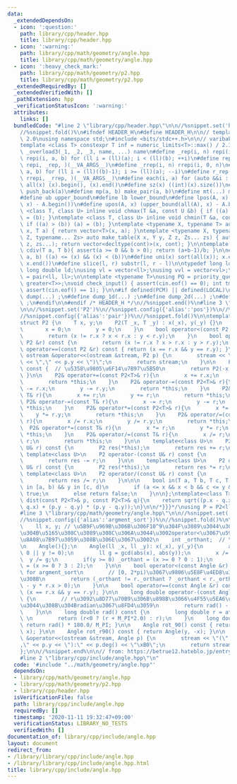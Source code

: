 ```yaml
---
data:
  _extendedDependsOn:
  - icon: ':question:'
    path: library/cpp/header.hpp
    title: library/cpp/header.hpp
  - icon: ':warning:'
    path: library/cpp/math/geometry/angle.hpp
    title: library/cpp/math/geometry/angle.hpp
  - icon: ':heavy_check_mark:'
    path: library/cpp/math/geometry/p2.hpp
    title: library/cpp/math/geometry/p2.hpp
  _extendedRequiredBy: []
  _extendedVerifiedWith: []
  _pathExtension: hpp
  _verificationStatusIcon: ':warning:'
  attributes:
    links: []
  bundledCode: "#line 2 \"library/cpp/header.hpp\"\n\n//%snippet.set('header')%\n\
    //%snippet.fold()%\n#ifndef HEADER_H\n#define HEADER_H\n\n// template version\
    \ 2.0\nusing namespace std;\n#include <bits/stdc++.h>\n\n// varibable settings\n\
    template <class T> constexpr T inf = numeric_limits<T>::max() / 2.1;\n\n#define\
    \ _overload3(_1, _2, _3, name, ...) name\n#define _rep(i, n) repi(i, 0, n)\n#define\
    \ repi(i, a, b) for (ll i = (ll)(a); i < (ll)(b); ++i)\n#define rep(...) _overload3(__VA_ARGS__,\
    \ repi, _rep, )(__VA_ARGS__)\n#define _rrep(i, n) rrepi(i, 0, n)\n#define rrepi(i,\
    \ a, b) for (ll i = (ll)((b)-1); i >= (ll)(a); --i)\n#define r_rep(...) _overload3(__VA_ARGS__,\
    \ rrepi, _rrep, )(__VA_ARGS__)\n#define each(i, a) for (auto &&i : a)\n#define\
    \ all(x) (x).begin(), (x).end()\n#define sz(x) ((int)(x).size())\n#define pb(a)\
    \ push_back(a)\n#define mp(a, b) make_pair(a, b)\n#define mt(...) make_tuple(__VA_ARGS__)\n\
    #define ub upper_bound\n#define lb lower_bound\n#define lpos(A, x) (lower_bound(all(A),\
    \ x) - A.begin())\n#define upos(A, x) (upper_bound(all(A), x) - A.begin())\ntemplate\
    \ <class T, class U> inline void chmax(T &a, const U &b) { if ((a) < (b)) (a)\
    \ = (b); }\ntemplate <class T, class U> inline void chmin(T &a, const U &b) {\
    \ if ((a) > (b)) (a) = (b); }\ntemplate <typename X, typename T> auto make_table(X\
    \ x, T a) { return vector<T>(x, a); }\ntemplate <typename X, typename Y, typename\
    \ Z, typename... Zs> auto make_table(X x, Y y, Z z, Zs... zs) { auto cont = make_table(y,\
    \ z, zs...); return vector<decltype(cont)>(x, cont); }\n\ntemplate <class T> T\
    \ cdiv(T a, T b){ assert(a >= 0 && b > 0); return (a+b-1)/b; }\n\n#define is_in(x,\
    \ a, b) ((a) <= (x) && (x) < (b))\n#define uni(x) sort(all(x)); x.erase(unique(all(x)),\
    \ x.end())\n#define slice(l, r) substr(l, r - l)\n\ntypedef long long ll;\ntypedef\
    \ long double ld;\nusing vl = vector<ll>;\nusing vvl = vector<vl>;\nusing pll\
    \ = pair<ll, ll>;\n\ntemplate <typename T>\nusing PQ = priority_queue<T, vector<T>,\
    \ greater<T>>;\nvoid check_input() { assert(cin.eof() == 0); int tmp; cin >> tmp;\
    \ assert(cin.eof() == 1); }\n\n#if defined(PCM) || defined(LOCAL)\n#else\n#define\
    \ dump(...) ;\n#define dump_1d(...) ;\n#define dump_2d(...) ;\n#define cerrendl\
    \ ;\n#endif\n\n#endif /* HEADER_H */\n//%snippet.end()%\n#line 3 \"library/cpp/math/geometry/p2.hpp\"\
    \n\n//%snippet.set('P2')%\n//%snippet.config({'alias':'pos'})%\n//%snippet.config({'alias':'point'})%\n\
    //%snippet.config({'alias':'pair'})%\n//%snippet.fold()%\n\ntemplate<class T=ll>/*{{{*/\n\
    struct P2 {\n    T x, y;\n    P2(T _x, T _y) : x(_x), y(_y) {}\n    P2() {\n \
    \       x = 0;\n        y = 0;\n    }\n    bool operator<(const P2 &r) const {\n\
    \        return (x != r.x ? x < r.x : y < r.y);\n    }\n    bool operator>(const\
    \ P2 &r) const {\n        return (x != r.x ? x > r.x : y > r.y);\n    }\n    bool\
    \ operator==(const P2 &r) const { return (x == r.x && y == r.y); }\n\n    friend\
    \ ostream &operator<<(ostream &stream, P2 p) {\n        stream << \"(\" << p.x\
    \ << \",\" << p.y << \")\";\n        return stream;\n    }\n\n    P2 operator-()\
    \ const {  // \u5358\u9805\u6F14\u7B97\u5B50\n        return P2(-x, -y);\n   \
    \ }\n\n    P2& operator+=(const P2<T>& r){\n        x += r.x;\n        y += r.y;\n\
    \        return *this;\n    }\n    P2& operator-=(const P2<T>& r){\n        x\
    \ -= r.x;\n        y -= r.y;\n        return *this;\n    }\n    P2& operator+=(const\
    \ T& r){\n        x += r;\n        y += r;\n        return *this;\n    }\n   \
    \ P2& operator-=(const T& r){\n        x -= r;\n        y -= r;\n        return\
    \ *this;\n    }\n    P2& operator*=(const P2<T>& r){\n        x *= r.x;\n    \
    \    y *= r.y;\n        return *this;\n    }\n    P2& operator/=(const P2<T>&\
    \ r){\n        x /= r.x;\n        y /= r.y;\n        return *this;\n    }\n  \
    \  P2& operator*=(const T& r){\n        x *= r;\n        y *= r;\n        return\
    \ *this;\n    }\n    P2& operator/=(const T& r){\n        x /= r;\n        y /=\
    \ r;\n        return *this;\n    }\n\n    template<class U>\n    P2 operator+(const\
    \ U& r) const {\n        P2 res(*this);\n        return res += r;\n    }\n   \
    \ template<class U>\n    P2 operator-(const U& r) const {\n        P2 res(*this);\n\
    \        return res -= r;\n    }\n\n    template<class U>\n    P2 operator*(const\
    \ U& r) const {\n        P2 res(*this);\n        return res *= r;\n    }\n   \
    \ template<class U>\n    P2 operator/(const U& r) const {\n        P2 res(*this);\n\
    \        return res /= r;\n    }\n\n\n    bool in(T a, T b, T c, T d) {  // x\
    \ in [a, b) && y in [c, d)\n        if (a <= x && x < b && c <= y && y < d) return\
    \ true;\n        else return false;\n    }\n\n};\ntemplate<class T>\nlong double\
    \ dist(const P2<T>& p, const P2<T>& q){\n    return sqrt((p.x - q.x) * (p.x -\
    \ q.x) + (p.y - q.y) * (p.y - q.y));\n}\n\n/*}}}*/\nusing P = P2<ll>;\n\n//%snippet.end%\n\
    #line 3 \"library/cpp/math/geometry/angle.hpp\"\n\n//%snippet.set('angle')%\n\
    //%snippet.config({'alias':'argment_sort'})%\n//%snippet.fold()%\n\nstruct Angle{\n\
    \    ll x, y; // \u5B9F\u969B\u306B\u306F10^9\u304F\u3089\u3044\u307E\u3067\u3057\
    \u304B\u5165\u308C\u3089\u308C\u306A\u3044\u3002operator<\u3067\u5916\u7A4D\u3092\
    \u8A08\u7B97\u3059\u308B\u306E\u3067\u3002\n    int _orthant;  // \u8C61\u9650\
    \n    Angle(){};\n    Angle(ll _x, ll _y): x(_x), y(_y){\n        assert(x !=\
    \ 0 || y != 0);\n        ll g = gcd(abs(x), abs(y));\n        x /= g;\n      \
    \  y /= g;\n        if(y >= 0) _orthant = (x >= 0 ? 0 : 1);\n        else _orthant\
    \ = (x >= 0 ? 3 : 2);\n    }\n\n    bool operator<(const Angle &r) const {  //\
    \ for argment_sort\n        // [0, 2*pi)\u3067\u9806\u5E8F\u4ED8\u3051\u3089\u308C\
    \u308B\n        return (_orthant != r._orthant ? _orthant < r._orthant : x * r.y\
    \ - y * r.x > 0);\n    }\n\n    bool operator==(const Angle &r) const { return\
    \ (x == r.x && y == r.y); }\n\n    long double operator-(const Angle& r) const\
    \ {\n        // r\u3092\u8D77\u70B9\u306B\u898B\u3066\u4F55\u5EA6\u9032\u3093\u3067\
    \u3044\u308B\u304Bradian\u3067\u8FD4\u3059\n        return rad() - r.rad();\n\
    \    }\n\n    long double rad() const {\n        long double r = atan2(y, x);\
    \ \n        return (r<0 ? (r + M_PI*2.0) : r);\n    }\n    long double const deg(){\
    \ return rad() * 180.0/ M_PI; }\n\n    Angle rot_90() const { return Angle(-y,\
    \ x); }\n\n    Angle rot_r90() const { return Angle(y, -x); }\n\n    friend ostream\
    \ &operator<<(ostream &stream, Angle p) {\n        stream << \"(\" << p.x << \"\
    ,\" << p.y << \"):\" << p.deg() << \"\xB0\";\n        return stream;\n    }\n\
    };\n\n//%snippet.end%\n\n// from: https://betrue12.hateblo.jp/entry/2020/01/05/151244\n\
    #line 2 \"library/cpp/include/angle.hpp\"\n"
  code: '#include "../math/geometry/angle.hpp"'
  dependsOn:
  - library/cpp/math/geometry/angle.hpp
  - library/cpp/math/geometry/p2.hpp
  - library/cpp/header.hpp
  isVerificationFile: false
  path: library/cpp/include/angle.hpp
  requiredBy: []
  timestamp: '2020-11-11 19:32:47+09:00'
  verificationStatus: LIBRARY_NO_TESTS
  verifiedWith: []
documentation_of: library/cpp/include/angle.hpp
layout: document
redirect_from:
- /library/library/cpp/include/angle.hpp
- /library/library/cpp/include/angle.hpp.html
title: library/cpp/include/angle.hpp
---
```

